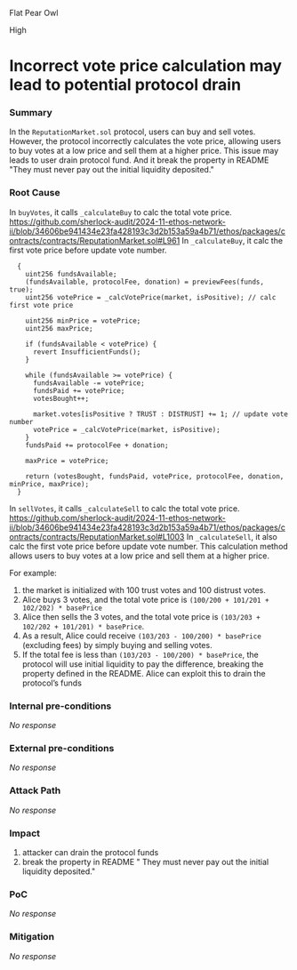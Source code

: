 Flat Pear Owl

High

# Incorrect vote price calculation may lead to potential protocol drain

### Summary

In the `ReputationMarket.sol` protocol, users can buy and sell votes. However, the protocol incorrectly calculates the vote price, allowing users to buy votes at a low price and sell them at a higher price. 
This issue may leads to user drain protocol fund. And it break the property in README "They must never pay out the initial liquidity deposited." 

### Root Cause

In `buyVotes`, it calls `_calculateBuy` to calc the total vote price. 
https://github.com/sherlock-audit/2024-11-ethos-network-ii/blob/34606be941434e23fa428193c3d2b153a59a4b71/ethos/packages/contracts/contracts/ReputationMarket.sol#L961
In `_calculateBuy`, it calc the first vote price before update vote number. 
```solidity
  {
    uint256 fundsAvailable;
    (fundsAvailable, protocolFee, donation) = previewFees(funds, true);
    uint256 votePrice = _calcVotePrice(market, isPositive); // calc first vote price 

    uint256 minPrice = votePrice;
    uint256 maxPrice;

    if (fundsAvailable < votePrice) {
      revert InsufficientFunds();
    }

    while (fundsAvailable >= votePrice) {
      fundsAvailable -= votePrice;
      fundsPaid += votePrice;
      votesBought++;

      market.votes[isPositive ? TRUST : DISTRUST] += 1; // update vote number 
      votePrice = _calcVotePrice(market, isPositive);
    }
    fundsPaid += protocolFee + donation;

    maxPrice = votePrice;

    return (votesBought, fundsPaid, votePrice, protocolFee, donation, minPrice, maxPrice);
  }
```
In `sellVotes`, it calls `_calculateSell` to calc the total vote price. 
https://github.com/sherlock-audit/2024-11-ethos-network-ii/blob/34606be941434e23fa428193c3d2b153a59a4b71/ethos/packages/contracts/contracts/ReputationMarket.sol#L1003
In `_calculateSell`, it also calc the first vote price before update vote number. 
This calculation method allows users to buy votes at a low price and sell them at a higher price. 

For example: 
1. the market is initialized with 100 trust votes and 100 distrust votes. 
2. Alice buys 3 votes, and the total vote price is `(100/200 + 101/201 + 102/202) * basePrice`
3. Alice then sells the 3 votes, and the total vote price is `(103/203 + 102/202 + 101/201) * basePrice`.
4. As a result, Alice could receive `(103/203 - 100/200) * basePrice` (excluding fees) by simply buying and selling votes.
5. If the total fee is less than `(103/203 - 100/200) * basePrice`, the protocol will use initial liquidity to pay the difference, breaking the property defined in the README. Alice can exploit this to drain the protocol’s funds

### Internal pre-conditions

_No response_

### External pre-conditions

_No response_

### Attack Path

_No response_

### Impact

1. attacker can drain the protocol funds 
2. break the property in README " They must never pay out the initial liquidity deposited."

### PoC

_No response_

### Mitigation

_No response_